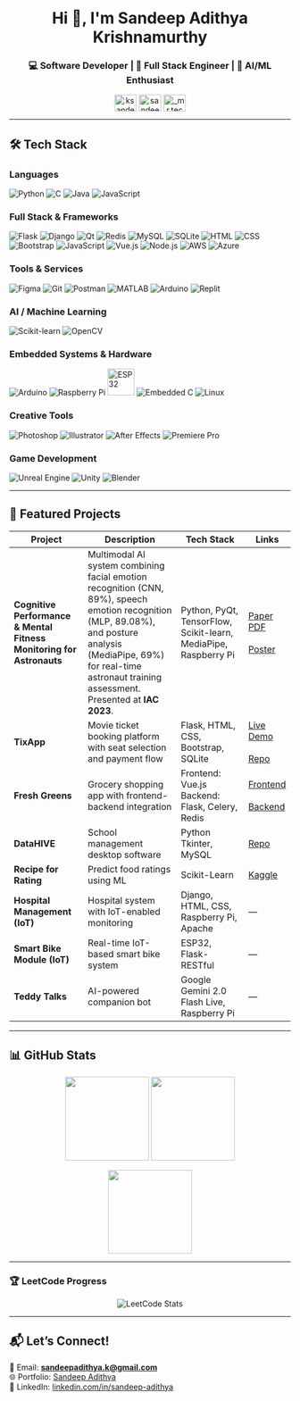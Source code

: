 <h1 align="center">Hi 👋, I'm Sandeep Adithya Krishnamurthy</h1>
<h3 align="center">💻 Software Developer | 🚀 Full Stack Engineer | 🤖 AI/ML Enthusiast</h3>

<p align="center">
<a href="https://twitter.com/ksandeepadithya" target="blank"><img align="center" src="https://skillicons.dev/icons?i=twitter" alt="ksandeepadithya" height="30" width="40" /></a>
<a href="https://linkedin.com/in/sandeep-adithya" target="blank"><img align="center" src="https://skillicons.dev/icons?i=linkedin" alt="sandeep-adithya" height="30" width="40" /></a>
<a href="https://instagram.com/_mr.technophile_" target="blank"><img align="center" src="https://skillicons.dev/icons?i=instagram" alt="_mr.technophile_" height="30" width="40" /></a>
</p>

---

## 🛠 Tech Stack

### **Languages**
![Python](https://skillicons.dev/icons?i=python)
![C](https://skillicons.dev/icons?i=c)
![Java](https://skillicons.dev/icons?i=java)
![JavaScript](https://skillicons.dev/icons?i=javascript)

### **Full Stack & Frameworks**
![Flask](https://skillicons.dev/icons?i=flask)
![Django](https://skillicons.dev/icons?i=django)
![Qt](https://skillicons.dev/icons?i=qt)
![Redis](https://skillicons.dev/icons?i=redis)
![MySQL](https://skillicons.dev/icons?i=mysql)
![SQLite](https://skillicons.dev/icons?i=sqlite)
![HTML](https://skillicons.dev/icons?i=html)
![CSS](https://skillicons.dev/icons?i=css)
![Bootstrap](https://skillicons.dev/icons?i=bootstrap)
![JavaScript](https://skillicons.dev/icons?i=javascript)
![Vue.js](https://skillicons.dev/icons?i=vuejs)
![Node.js](https://skillicons.dev/icons?i=nodejs)
![AWS](https://skillicons.dev/icons?i=aws)
![Azure](https://skillicons.dev/icons?i=azure)

### **Tools & Services**
![Figma](https://skillicons.dev/icons?i=figma)
![Git](https://skillicons.dev/icons?i=git)
![Postman](https://skillicons.dev/icons?i=postman)
![MATLAB](https://skillicons.dev/icons?i=matlab)
![Arduino](https://skillicons.dev/icons?i=arduino)
![Replit](https://skillicons.dev/icons?i=replit)

### **AI / Machine Learning**
![Scikit-learn](https://skillicons.dev/icons?i=scikitlearn)
![OpenCV](https://skillicons.dev/icons?i=opencv)

### **Embedded Systems & Hardware**
![Arduino](https://skillicons.dev/icons?i=arduino)
![Raspberry Pi](https://skillicons.dev/icons?i=raspberrypi)
<img src="https://media.theresanaiforthat.com/icons/esp32-iot-gpt.png" width="48" title="ESP32" />
![Embedded C](https://skillicons.dev/icons?i=c)
![Linux](https://skillicons.dev/icons?i=linux)

### **Creative Tools**
![Photoshop](https://skillicons.dev/icons?i=ps)
![Illustrator](https://skillicons.dev/icons?i=ai)
![After Effects](https://skillicons.dev/icons?i=ae)
![Premiere Pro](https://skillicons.dev/icons?i=pr)

### **Game Development**
![Unreal Engine](https://skillicons.dev/icons?i=unreal)
![Unity](https://skillicons.dev/icons?i=unity)
![Blender](https://skillicons.dev/icons?i=blender)

---

## 🚀 Featured Projects

| Project | Description | Tech Stack | Links |
|---------|-------------|------------|-------|
| **Cognitive Performance & Mental Fitness Monitoring for Astronauts** | Multimodal AI system combining facial emotion recognition (CNN, 89%), speech emotion recognition (MLP, 89.08%), and posture analysis (MediaPipe, 69%) for real-time astronaut training assessment. Presented at **IAC 2023**. | Python, PyQt, TensorFlow, Scikit-learn, MediaPipe, Raspberry Pi | [Paper PDF](https://iafastro.directory/iac/paper/id/76217/summary/) <br><br> [Poster](http://iac2023-iaf.ipostersessions.com/default.aspx?s=00-57-B1-39-5D-8A-50-B4-FB-50-6B-10-9F-3D-A4-CB&guestview=true) |
| **TixApp** | Movie ticket booking platform with seat selection and payment flow | Flask, HTML, CSS, Bootstrap, SQLite | [Live Demo](https://tixapp.onrender.com/) <br><br> [Repo](https://github.com/Sandeep-Adithya/TixApp) |
| **Fresh Greens** | Grocery shopping app with frontend-backend integration | Frontend: Vue.js <br> Backend: Flask, Celery, Redis | [Frontend](https://github.com/Sandeep-Adithya/Fresh-Greens-Frontend) <br><br> [Backend](https://github.com/Sandeep-Adithya/Fresh-Greens-Backend) |
| **DataHIVE** | School management desktop software | Python Tkinter, MySQL | [Repo](https://github.com/Sandeep-Adithya/DataHIVE) |
| **Recipe for Rating** | Predict food ratings using ML | Scikit-Learn | [Kaggle](https://www.kaggle.com/code/ksandeepadithya/22f1001068-notebook-t32023) |
| **Hospital Management (IoT)** | Hospital system with IoT-enabled monitoring | Django, HTML, CSS, Raspberry Pi, Apache | — |
| **Smart Bike Module (IoT)** | Real-time IoT-based smart bike system | ESP32, Flask-RESTful | — |
| **Teddy Talks** | AI-powered companion bot | Google Gemini 2.0 Flash Live, Raspberry Pi | — |

---

## 📊 GitHub Stats

<p align="center">
  <img height="150" src="https://github-readme-stats.vercel.app/api?username=sandeep-adithya&show_icons=true&theme=tokyonight" />
  <img height="150" src="https://github-readme-stats.vercel.app/api/top-langs/?username=sandeep-adithya&layout=compact&theme=tokyonight" />
</p>

<p align="center">
  <img src="https://github-readme-streak-stats.herokuapp.com?user=sandeep-adithya&theme=tokyonight&hide_border=false" height="150" />
</p>

---

### 🏆 LeetCode Progress
<p align="center">
  <img src="https://leetcard.jacoblin.cool/sandeep-adithya?theme=dark&font=Karma&ext=activity" alt="LeetCode Stats" />
</p>

---

## 📬 Let’s Connect!
📧 Email: **sandeepadithya.k@gmail.com**  
🌐 Portfolio: [Sandeep Adithya](https://sandeep-adithya.github.io/)  
💼 LinkedIn: [linkedin.com/in/sandeep-adithya](https://linkedin.com/in/sandeep-adithya)
